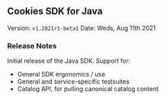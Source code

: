 
## Cookies SDK for Java

Version: `v1.2021r1-beta1`
Date: Weds, Aug 11th 2021


### Release Notes

Initial release of the Java SDK. Support for:
- General SDK ergonomics / use
- General and service-specific testsuites
- Catalog API, for pulling canonical catalog content

